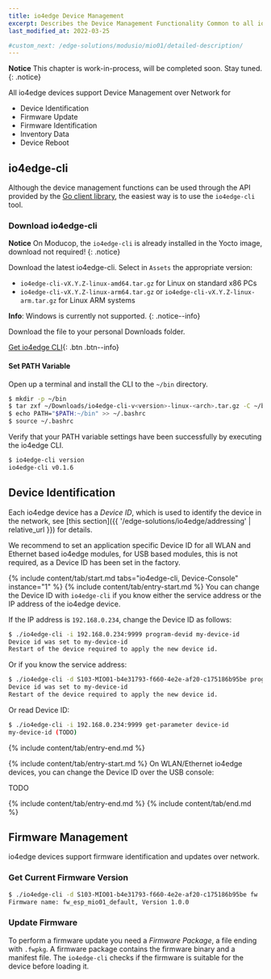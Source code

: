 ```yaml
---
title: io4edge Device Management
excerpt: Describes the Device Management Functionality Common to all io4edge Devices
last_modified_at: 2022-03-25

#custom_next: /edge-solutions/modusio/mio01/detailed-description/
---
```

**Notice** This chapter is work-in-process, will be completed soon. Stay tuned.
{: .notice}

All io4edge devices support Device Management over Network for
  * Device Identification
  * Firmware Update
  * Firmware Identification
  * Inventory Data
  * Device Reboot

## io4edge-cli
Although the device management functions can be used through the API provided by the [Go client library](https://github.com/ci4rail/io4edge-client-go), the easiest way is to use the `io4edge-cli` tool.

### Download io4edge-cli

**Notice** On Moducop, the `io4edge-cli` is already installed in the Yocto image, download not required!
{: .notice}


Download the latest io4edge-cli. Select in `Assets` the appropriate version:
* `io4edge-cli-vX.Y.Z-linux-amd64.tar.gz` for Linux on standard x86 PCs
* `io4edge-cli-vX.Y.Z-linux-arm64.tar.gz` or `io4edge-cli-vX.Y.Z-linux-arm.tar.gz` for Linux ARM systems

**Info**: Windows is currently not supported.
{: .notice--info}

Download the file to your personal Downloads folder.

[Get io4edge CLI](https://github.com/ci4rail/io4edge-client-go/releases){: .btn .btn--info}

#### Set PATH Variable

Open up a terminal and install the CLI to the `~/bin` directory.
```bash
$ mkdir -p ~/bin
$ tar zxf ~/Downloads/io4edge-cli-v<version>-linux-<arch>.tar.gz -C ~/bin io4edge-cli
$ echo PATH="$PATH:~/bin" >> ~/.bashrc
$ source ~/.bashrc
```

Verify that your PATH variable settings have been successfully by executing the io4edge CLI.

```bash
$ io4edge-cli version
io4edge-cli v0.1.6
```

## Device Identification

Each io4edge device has a *Device ID*, which is used to identify the device in the network, see [this section]({{ '/edge-solutions/io4edge/addressing' | relative_url }}) for details.

We recommend to set an application specific Device ID for all WLAN and Ethernet based io4edge modules, for USB based modules, this is not required, as a Device ID has been set in the factory.


{% include content/tab/start.md tabs="io4edge-cli, Device-Console" instance="1" %}
{% include content/tab/entry-start.md %}
You can change the Device ID with `io4edge-cli` if you know either the service address or the IP address of the io4edge device.

If the IP address is `192.168.0.234`, change the Device ID as follows:

```bash
$ ./io4edge-cli -i 192.168.0.234:9999 program-devid my-device-id
Device id was set to my-device-id
Restart of the device required to apply the new device id.
```

Or if you know the service address:
```bash
$ ./io4edge-cli -d S103-MIO01-b4e31793-f660-4e2e-af20-c175186b95be program-devid my-device-id
Device id was set to my-device-id
Restart of the device required to apply the new device id.
```

Or read Device ID:
```bash
$ ./io4edge-cli -i 192.168.0.234:9999 get-parameter device-id
my-device-id (TODO)
```

{% include content/tab/entry-end.md %}

{% include content/tab/entry-start.md %}
On WLAN/Ethernet io4edge devices, you can change the Device ID over the USB console:

TODO

{% include content/tab/entry-end.md %}
{% include content/tab/end.md %}

## Firmware Management

io4edge devices support firmware identification and updates over network.

### Get Current Firmware Version

```bash
$ ./io4edge-cli -d S103-MIO01-b4e31793-f660-4e2e-af20-c175186b95be fw
Firmware name: fw_esp_mio01_default, Version 1.0.0
```

### Update Firmware

To perform a firmware update you need a *Firmware Package*, a file ending with `.fwpkg`.
A firmware package contains the firmware binary and a manifest file. The `io4edge-cli` checks if the firmware is suitable for the device before loading it.
